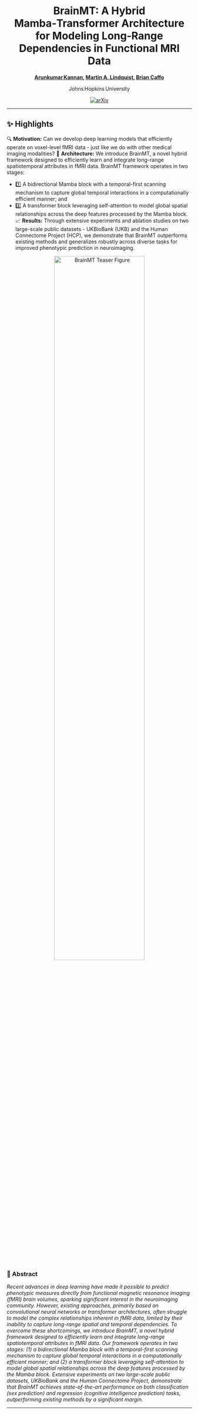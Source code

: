 <div align="center">

# BrainMT: A Hybrid Mamba‑Transformer Architecture for Modeling Long‑Range Dependencies in Functional MRI Data

**[Arunkumar Kannan](https://arunkumar-kannan.github.io/), [Martin A. Lindquist](https://sites.google.com/view/martinlindquist/home), [Brian Caffo](https://sites.google.com/view/bcaffo/home)** 

Johns Hopkins University

[![arXiv](https://img.shields.io/badge/Paper-arXiv-b31b1b.svg?logo=arXiv)](https://arxiv.org/abs/2506.22591)

</div>

---

## ✨ Highlights

🔍 **Motivation:** Can we develop deep learning models that efficiently operate on voxel-level fMRI data - just like we do with other medical imaging modalities?
🧠 **Architecture:** We introduce BrainMT, a novel hybrid framework designed to efficiently learn and integrate long-range spatiotemporal attributes in fMRI data. BrainMT framework operates in two stages:

  - 1️⃣ A bidirectional Mamba block with a temporal-first scanning mechanism to capture global temporal interactions in a computationally efficient manner; and
  - 2️⃣ A transformer block leveraging self-attention to model global spatial relationships across the deep features processed by the Mamba block.
📈 **Results:** Through extensive experiments and ablation studies on two large-scale public datasets - UKBioBank (UKB) and the Human Connectome Project (HCP), we demonstrate that BrainMT outperforms existing methods and generalizes robustly across diverse tasks for improved phenotypic prediction in neuroimaging.

<div align="center">
  <img src="assets/teaser_brainmt.png" width="70%" alt="BrainMT Teaser Figure"/>
</div>

### 📜 Abstract

*Recent advances in deep learning have made it possible to predict phenotypic measures directly from functional magnetic resonance imaging (fMRI) brain volumes, sparking significant interest in the neuroimaging community. However, existing approaches, primarily based on convolutional neural networks or transformer architectures, often struggle to model the complex relationships inherent in fMRI data, limited by their inability to capture long-range spatial and temporal dependencies. To overcome these shortcomings, we introduce BrainMT, a novel hybrid framework designed to efficiently learn and integrate long-range spatiotemporal attributes in fMRI data. Our framework operates in two stages: (1) a bidirectional Mamba block with a temporal-first scanning mechanism to capture global temporal interactions in a computationally efficient manner; and (2) a transformer block leveraging self-attention to model global spatial relationships across the deep features processed by the Mamba block. Extensive experiments on two large-scale public datasets, UKBioBank and the Human Connectome Project, demonstrate that BrainMT achieves state-of-the-art performance on both classification (sex prediction) and regression (cognitive intelligence prediction) tasks, outperforming existing methods by a significant margin.*

---
